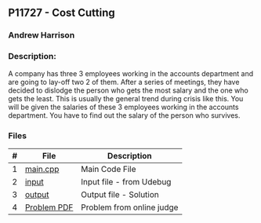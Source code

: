 ## P11727 - Cost Cutting
### Andrew Harrison
### Description:

A company has three 3 employees working in the accounts department and are going 
to lay-off two 2 of them. After a series of meetings, they have decided to
dislodge the person who gets the most salary and the one who gets the least. This
is usually the general trend during crisis like this. You will be given the salaries 
of these 3 employees working in the accounts department. You have to find out the
salary of the person who survives.

### Files

|   #   | File                       | Description                                                |
| :---: | -------------------------- | ---------------------------------------------------------- |
|   1   | [main.cpp](./main.cpp)     | Main Code File                                             |
|   2   | [input](./input.txt)       | Input file - from Udebug                                   |
|   3   | [output](./output.txt)     | Output file - Solution                                     |
|   4   | [Problem PDF](./11727.pdf) | Problem from online judge                                  |

